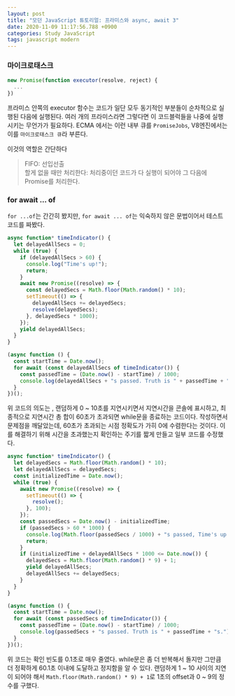 ```yaml
---
layout: post
title: "모던 JavaScript 튜토리얼: 프라미스와 async, await 3"
date: 2020-11-09 11:17:56.788 +0900
categories: Study JavaScript
tags: javascript modern
---
```


### 마이크로태스크

```javascript
new Promise(function executor(resolve, reject) {
  ...
})
```

프라미스 안쪽의 executor 함수는 코드가 일단 모두 동기적인 부분들이 순차적으로 실행된 다음에 실행된다. 여러 개의 프라미스라면 그렇다면 이 코드블럭들을 나중에 실행시키는 무언가가 필요하다. ECMA 에서는 이런 내부 큐를 `PromiseJobs`, V8엔진에서는 이를 `마이크로태스크 큐`라 부른다.

이것의 역할은 간단하다

> FIFO: 선입선출<br>
> 할게 없을 때만 처리한다: 처리중이던 코드가 다 실행이 되어야 그 다음에 Promise를 처리한다.

### for await ... of

`for ...of`는 간간히 봤지만, `for await ... of`는 익숙하지 않은 문법이어서 테스트코드를 짜봤다.

```javascript
async function* timeIndicator() {
  let delayedAllSecs = 0;
  while (true) {
    if (delayedAllSecs > 60) {
      console.log("Time's up!");
      return;
    }
    await new Promise((resolve) => {
      const delayedSecs = Math.floor(Math.random() * 10);
      setTimeout(() => {
        delayedAllSecs += delayedSecs;
        resolve(delayedSecs);
      }, delayedSecs * 1000);
    });
    yield delayedAllSecs;
  }
}

(async function () {
  const startTime = Date.now();
  for await (const delayedAllSecs of timeIndicator()) {
    const passedTime = (Date.now() - startTime) / 1000;
    console.log(delayedAllSecs + "s passed. Truth is " + passedTime + "s.");
  }
})();
```

위 코드의 의도는 , 랜덤하게 0 ~ 10초를 지연시키면서 지연시간을 콘솔에 표시하고, 최종적으로 지연시간 총 합이 60초가 초과되면 while문을 종료하는 코드이다. 작성하면서 문제점을 깨달았는데, 60초가 초과되는 시점 정확도가 가히 0에 수렴한다는 것이다. 이를 해결하기 위해 시간을 초과했는지 확인하는 주기를 짧게 만들고 일부 코드를 수정했다.


```javascript
async function* timeIndicator() {
  let delayedSecs = Math.floor(Math.random() * 10);
  let delayedAllSecs = delayedSecs;
  const initializedTime = Date.now();
  while (true) {
    await new Promise((resolve) => {
      setTimeout(() => {
        resolve();
      }, 100);
    });
    const passedSecs = Date.now() - initializedTime;
    if (passedSecs > 60 * 1000) {
      console.log(Math.floor(passedSecs / 1000) + "s passed, Time's up!");
      return;
    }
    if (initializedTime + delayedAllSecs * 1000 <= Date.now()) {
      delayedSecs = Math.floor(Math.random() * 9) + 1;
      yield delayedAllSecs;
      delayedAllSecs += delayedSecs;
    }
  }
}

(async function () {
  const startTime = Date.now();
  for await (const passedSecs of timeIndicator()) {
    const passedTime = (Date.now() - startTime) / 1000;
    console.log(passedSecs + "s passed. Truth is " + passedTime + "s.");
  }
})();
```

위 코드는 확인 빈도를 0.1초로 매우 줄였다. while문은 좀 더 반복해서 돌지만 그만큼 더 정확하게 60.1초 이내에 도달하고 정지함을 알 수 있다. 랜덤하게 1 ~ 10 사이의 지연이 되어야 해서 `Math.floor(Math.random() * 9) + 1`로 1초의 offset과 0 ~ 9의 정수를 구했다. 
